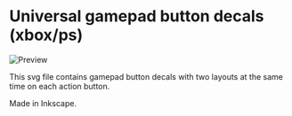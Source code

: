 # Universal gamepad button decals (xbox/ps)

![Preview](https://github.com/user-attachments/assets/523e130c-5028-4a60-931f-60489674a778)

This svg file contains gamepad button decals with two layouts at the same time on each action button.

Made in Inkscape.
